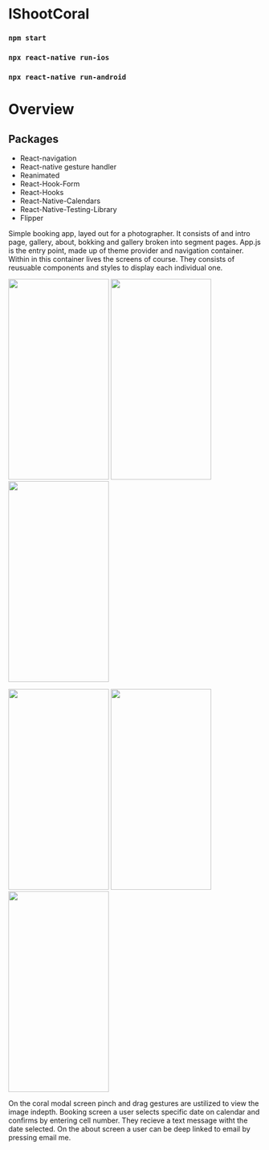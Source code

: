 # IShootCoral

### `npm start`

### `npx react-native run-ios`

### `npx react-native run-android`

# Overview

## Packages

* React-navigation
* React-native gesture handler
* Reanimated
* React-Hook-Form
* React-Hooks
* React-Native-Calendars
* React-Native-Testing-Library
* Flipper

Simple booking app, layed out for a photographer. It consists of and intro page, gallery, about, bokking and gallery broken into segment pages. App.js is
the entry point, made up of theme provider and navigation container. Within in this container lives the screens of course. They consists of reusuable 
components and styles to display each individual one. 

<img src="https://user-images.githubusercontent.com/61482651/221541789-bcb71c24-0830-4f1c-81ea-e9334e244850.png" width="200" height="400">   <img src="https://user-images.githubusercontent.com/61482651/221544663-aa9b7e39-678c-485a-af54-028c9c3d91e3.png" width="200" height="400">   <img src="https://user-images.githubusercontent.com/61482651/221545899-2c407195-80fa-4ee5-bf3a-7a5f208db811.png" width="200" height="400">

<img src="https://user-images.githubusercontent.com/61482651/221544795-13a5f3ca-ed60-443f-9af7-80c1a5c6fef1.png" width="200" height="400"> <img src="https://user-images.githubusercontent.com/61482651/221544919-21784b57-404b-44c2-86db-82195bd9a5d5.png" width="200" height="400">   <img src="https://user-images.githubusercontent.com/61482651/221546263-ea60ab84-837e-49f5-971c-c285fe85c295.png" width="200" height="400">




On the coral modal screen pinch and drag gestures are ustilized to view the image indepth. Booking screen a user selects specific date on calendar and 
confirms by entering cell number. They recieve a text message witht the date selected. On the about screen a user can be deep linked to email by pressing 
email me. 

